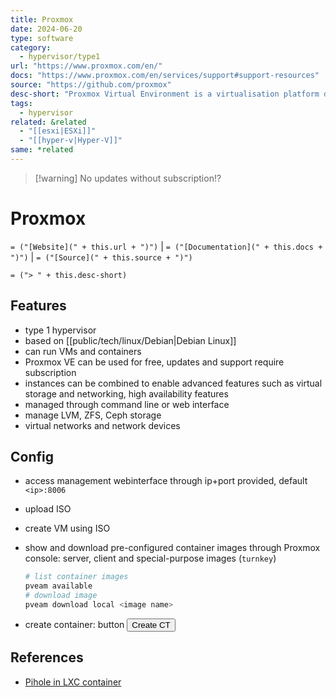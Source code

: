 ```yaml
---
title: Proxmox
date: 2024-06-20
type: software
category:
  - hypervisor/type1
url: "https://www.proxmox.com/en/"
docs: "https://www.proxmox.com/en/services/support#support-resources"
source: "https://github.com/proxmox"
desc-short: "Proxmox Virtual Environment is a virtualisation platform designed for the provisioning of hyper-converged infrastructure. Proxmox allows deployment and management of virtual machines and containers. It is based on a modified Ubuntu LTS kernel. Two types of virtualization are supported: container-based with LXC, and full virtualization with KVM.\n"
tags:
  - hypervisor
related: &related
  - "[[esxi|ESXi]]"
  - "[[hyper-v|Hyper-V]]"
same: *related
---
```

> [!warning] No updates without subscription!?

# Proxmox

`= ("[Website](" + this.url + ")")` | `= ("[Documentation](" + this.docs + ")")` | `= ("[Source](" + this.source + ")")`

`= ("> " + this.desc-short)`

## Features

- type 1 hypervisor
- based on [[public/tech/linux/Debian|Debian Linux]]
- can run VMs and containers
- Proxmox VE can be used for free, updates and support require subscription
- instances can be combined to enable advanced features such as virtual storage and networking, high availability features
- managed through command line or web interface
- manage LVM, ZFS, Ceph storage
- virtual networks and network devices


## Config

- access management webinterface through ip+port provided, default `<ip>:8006`
- upload ISO
- create VM using ISO
- show and download pre-configured container images through Proxmox console: server, client and special-purpose images (`turnkey`)
  
    ```bash
    # list container images
    pveam available
    # download image
  pveam download local <image name>
    ```

- create container: button  <button type='button'>Create CT</button>


## References

- [Pihole in LXC container][pihole-lxc]

[pihole-lxc]: <https://www.datahoards.com/installing-pi-hole-inside-a-proxmox-lxc-container/>
